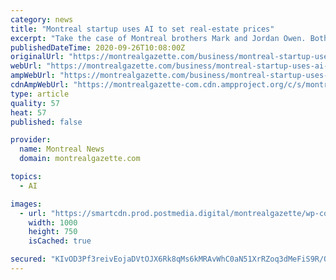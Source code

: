 ```yaml
---
category: news
title: "Montreal startup uses AI to set real-estate prices"
excerpt: "Take the case of Montreal brothers Mark and Jordan Owen. Both saw their lives significantly altered by the COVID-19 crisis. Mark, 28, was working for a local real-estate development firm and business had ground to a halt in the spring."
publishedDateTime: 2020-09-26T10:08:00Z
originalUrl: "https://montrealgazette.com/business/montreal-startup-uses-ai-to-set-real-estate-prices"
webUrl: "https://montrealgazette.com/business/montreal-startup-uses-ai-to-set-real-estate-prices"
ampWebUrl: "https://montrealgazette.com/business/montreal-startup-uses-ai-to-set-real-estate-prices/wcm/23049538-a4d6-413b-a390-7ddbda293b86/amp/"
cdnAmpWebUrl: "https://montrealgazette-com.cdn.ampproject.org/c/s/montrealgazette.com/business/montreal-startup-uses-ai-to-set-real-estate-prices/wcm/23049538-a4d6-413b-a390-7ddbda293b86/amp/"
type: article
quality: 57
heat: 57
published: false

provider:
  name: Montreal News
  domain: montrealgazette.com

topics:
  - AI

images:
  - url: "https://smartcdn.prod.postmedia.digital/montrealgazette/wp-content/uploads/2020/09/0926-city-squarefeet.jpg"
    width: 1000
    height: 750
    isCached: true

secured: "KIvOD3Pf3reivEojaDVtOJX6Rk8qMs6kMRAvWhC0aN51XrRZoq3dMeFiS9R/OorhUMXvu0NP6MsrfIt76EOubEcRMdSoCfeijetfax9nU3/Ln6rkRmWy7ikXDQ9T8hZup6C0YjFKJn7QRPbNCvpcYUUbCYfuKuqbAKHvyDlbtbxyaSg9Kdpu2npBuI2qV6iX9uX3DaKFZzCVPtlnev7Rpgc+QtlYO/mQjAt9FHgY1Istil4+QZhDWTfBciuaes4hxjGjtW/sddjE2RLYQVJ9mZ/WtPXi4zl+IwgVPAFXSRRwRjwdR+GuYu2EgBaxqby0M1V/d+BiYVz6s780PLYMYI5F/6KgGLk8M97zIsDbm6E=;JAW1HkRYK+FyEb4Lij2a8w=="
---
```


